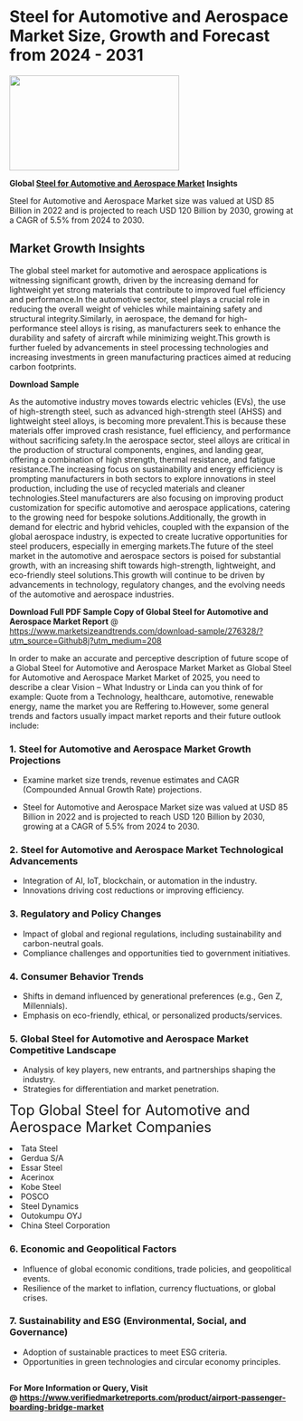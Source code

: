 <H1>Steel for Automotive and Aerospace Market Size, Growth and Forecast from 2024 - 2031</H1><img class="aligncenter size-medium wp-image-584254" src="https://thirdeyenews.in/wp-content/uploads/2024/09/Global-Market-Research-300x168.jpeg" alt="" width="300" height="168" /><p><strong>Global&nbsp;<a href="https://www.marketsizeandtrends.com/download-sample/276328/?utm_source=Github8j?utm_medium=208">Steel for Automotive and Aerospace Market</a> Insights</strong></p><p>Steel for Automotive and Aerospace Market size was valued at USD 85 Billion in 2022 and is projected to reach USD 120 Billion by 2030, growing at a CAGR of 5.5% from 2024 to 2030.</p><p><h2>Market Growth Insights</h2> <p>The global steel market for automotive and aerospace applications is witnessing significant growth, driven by the increasing demand for lightweight yet strong materials that contribute to improved fuel efficiency and performance.In the automotive sector, steel plays a crucial role in reducing the overall weight of vehicles while maintaining safety and structural integrity.Similarly, in aerospace, the demand for high-performance steel alloys is rising, as manufacturers seek to enhance the durability and safety of aircraft while minimizing weight.This growth is further fueled by advancements in steel processing technologies and increasing investments in green manufacturing practices aimed at reducing carbon footprints.</p> <p><strong>Download Sample</strong></p> <p>As the automotive industry moves towards electric vehicles (EVs), the use of high-strength steel, such as advanced high-strength steel (AHSS) and lightweight steel alloys, is becoming more prevalent.This is because these materials offer improved crash resistance, fuel efficiency, and performance without sacrificing safety.In the aerospace sector, steel alloys are critical in the production of structural components, engines, and landing gear, offering a combination of high strength, thermal resistance, and fatigue resistance.The increasing focus on sustainability and energy efficiency is prompting manufacturers in both sectors to explore innovations in steel production, including the use of recycled materials and cleaner technologies.Steel manufacturers are also focusing on improving product customization for specific automotive and aerospace applications, catering to the growing need for bespoke solutions.Additionally, the growth in demand for electric and hybrid vehicles, coupled with the expansion of the global aerospace industry, is expected to create lucrative opportunities for steel producers, especially in emerging markets.The future of the steel market in the automotive and aerospace sectors is poised for substantial growth, with an increasing shift towards high-strength, lightweight, and eco-friendly steel solutions.This growth will continue to be driven by advancements in technology, regulatory changes, and the evolving needs of the automotive and aerospace industries.</p> <p><span class=""><strong>Download Full PDF Sample Copy of Global Steel for Automotive and Aerospace Market Report</strong> @ <a href="https://www.marketsizeandtrends.com/download-sample/276328/?utm_source=Github8j?utm_medium=208" target="_blank">https://www.marketsizeandtrends.com/download-sample/276328/?utm_source=Github8j?utm_medium=208</a></span></p><p>In order to make an accurate and perceptive description of future scope of a Global&nbsp;Steel for Automotive and Aerospace Market Market as Global&nbsp;Steel for Automotive and Aerospace Market Market of 2025, you need to describe a clear Vision &ndash; What Industry or Linda can you think of for example: Quote from a Technology, healthcare, automotive, renewable energy, name the market you are Reffering to.However, some general trends and factors usually impact market reports and their future outlook include:</p><h3>1.&nbsp;<strong>Steel for Automotive and Aerospace Market Growth Projections</strong></h3><ul><li>Examine market size trends, revenue estimates and CAGR (Compounded Annual Growth Rate) projections.</li><li><p>Steel for Automotive and Aerospace Market size was valued at USD 85 Billion in 2022 and is projected to reach USD 120 Billion by 2030, growing at a CAGR of 5.5% from 2024 to 2030.</p></li></ul><h3>2.&nbsp;<strong>Steel for Automotive and Aerospace Market Technological Advancements</strong></h3><ul><li>Integration of AI, IoT, blockchain, or automation in the industry.</li><li>Innovations driving cost reductions or improving efficiency.</li></ul><h3>3.&nbsp;<strong>Regulatory and Policy Changes</strong></h3><ul><li>Impact of global and regional regulations, including sustainability and carbon-neutral goals.</li><li>Compliance challenges and opportunities tied to government initiatives.</li></ul><h3>4.&nbsp;<strong>Consumer Behavior Trends</strong></h3><ul><li>Shifts in demand influenced by generational preferences (e.g., Gen Z, Millennials).</li><li>Emphasis on eco-friendly, ethical, or personalized products/services.</li></ul><h3>5.&nbsp;<strong>Global Steel for Automotive and Aerospace Market Competitive Landscape</strong></h3><ul><li>Analysis of key players, new entrants, and partnerships shaping the industry.</li><li>Strategies for differentiation and market penetration.</li></ul><p data-pm-slice="1 1 []"><span style="color: inherit; font-family: inherit; font-size: 25px;">Top Global Steel for Automotive and Aerospace Market Companies</span></p><div class="" data-test-id=""><p><li>Tata Steel</li><li> Gerdua S/A</li><li> Essar Steel</li><li> Acerinox</li><li> Kobe Steel</li><li> POSCO</li><li> Steel Dynamics</li><li> Outokumpu OYJ</li><li> China Steel Corporation</li></p></div><h3>6.&nbsp;<strong>Economic and Geopolitical Factors</strong></h3><ul><li>Influence of global economic conditions, trade policies, and geopolitical events.</li><li>Resilience of the market to inflation, currency fluctuations, or global crises.</li></ul><h3>7.&nbsp;<strong>Sustainability and ESG (Environmental, Social, and Governance)</strong></h3><ul><li>Adoption of sustainable practices to meet ESG criteria.</li><li>Opportunities in green technologies and circular economy principles.</li></ul><h2><strong style="font-size: 14px;">For More Information or Query, Visit @&nbsp;</strong><a style="background-color: #ffffff; font-size: 14px;" href="https://www.marketsizeandtrends.com/report/steel-for-automotive-and-aerospace-market/" target="_blank">https://www.verifiedmarketreports.com/product/airport-passenger-boarding-bridge-market</a></h2>